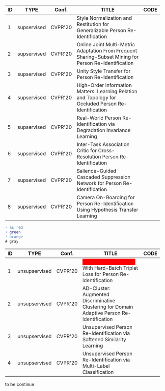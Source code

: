 <table>
<thead>
  <tr>
    <th>ID</th>
    <th>TYPE</th>
    <th>Conf.</th>
    <th>TITLE</th>
    <th>CODE</th>
  </tr>
</thead>
<tbody>
  <tr>
    <td>1</td>
    <td>supservised</td>
    <td>CVPR'20</td>
    <td>Style Normalization and Restitution for Generalizable Person Re-Identification</td>
    <td> </td>
  </tr>
  <tr>
    <td>2</td>
    <td>supservised</td>
    <td>CVPR'20</td>
    <td>Online Joint Multi-Metric Adaptation From Frequent Sharing-Subset Mining for Person Re-Identification</td>
    <td> </td>
  </tr>
  <tr>
    <td>3</td>
    <td>supservised</td>
    <td>CVPR'20</td>
    <td>Unity Style Transfer for Person Re-Identification</td>
    <td> </td>
  </tr>
  <tr>
    <td>4</td>
    <td>supservised</td>
    <td>CVPR'20</td>
    <td>High-Order Information Matters: Learning Relation and Topology for Occluded Person Re-Identification</td>
    <td> </td>
  </tr>
  <tr>
    <td>5</td>
    <td>supservised</td>
    <td>CVPR'20</td>
    <td>Real-World Person Re-Identification via Degradation Invariance Learning</td>
    <td> </td>
  </tr>
  <tr>
    <td>6</td>
    <td>supservised</td>
    <td>CVPR'20</td>
    <td>Inter-Task Association Critic for Cross-Resolution Person Re-Identification</td>
    <td> </td>
  </tr>
  <tr>
    <td>7</td>
    <td>supservised</td>
    <td>CVPR'20</td>
    <td>Salience-Guided Cascaded Suppression Network for Person Re-Identification</td>
    <td> </td>
  </tr>
  <tr>
    <td>8</td>
    <td>supservised</td>
    <td> CVPR'20</td>
    <td>Camera On-Boarding for Person Re-Identification Using Hypothesis Transfer Learning</td>
    <td> </td>
  </tr>
</tbody>
</table>


```diff
- as red
+ green
! orange
# gray
```
<table class="tg">
<thead>
  <tr>
    <th class="tg-0pky">ID</th>
    <th class="tg-0pky">TYPE</th>
    <th class="tg-0pky">Conf.</th>
    <th class="tg-0pky">TITLE</th>
    <th class="tg-0pky">CODE</th>
  </tr>
</thead>
<tbody>
  <tr>
    <td class="tg-0pky">1</td>
    <td class="tg-0pky">unsupservised</td>
    <td class="tg-0pky">CVPR'20</td>
    <td class="tg-zv4m"><span style="color:red;background-color:red"> Hierarchical Clustering</span><span style="color:red"> </span>With Hard-Batch Triplet Loss for Person Re-Identification </td>
    <td class="tg-0pky"> </td>
  </tr>
  <tr>
    <td class="tg-0pky">2</td>
    <td class="tg-0pky">unsupservised</td>
    <td class="tg-0pky">CVPR'20</td>
    <td class="tg-0pky"><span style="font-weight:400;font-style:normal">AD-Cluster: Augmented Discriminative Clustering for Domain Adaptive Person Re-Identification</span></td>
    <td class="tg-0pky"> </td>
  </tr>
  <tr>
    <td class="tg-0pky">3</td>
    <td class="tg-0pky">unsupservised</td>
    <td class="tg-0pky">CVPR'20</td>
    <td class="tg-0pky"><span style="font-weight:400;font-style:normal">Unsupervised Person Re-Identification via Softened Similarity Learning</span></td>
    <td class="tg-0pky"> </td>
  </tr>
  <tr>
    <td class="tg-0pky">4</td>
    <td class="tg-0pky">unsupservised</td>
    <td class="tg-0pky">CVPR'20</td>
    <td class="tg-0pky"> Unsupervised Person Re-Identification via Multi-Label Classification </td>
    <td class="tg-0pky"> </td>
  </tr>
</tbody>
</table>

to be continue